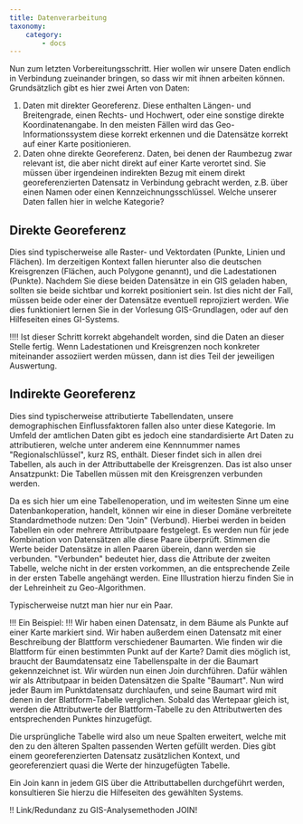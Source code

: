 ```yaml
---
title: Datenverarbeitung
taxonomy:
    category:
        - docs
---
```

Nun zum letzten Vorbereitungsschritt. Hier wollen wir unsere Daten endlich in Verbindung zueinander bringen, so dass wir mit ihnen arbeiten können. Grundsätzlich gibt es hier zwei Arten von Daten:

1. Daten mit direkter Georeferenz. Diese enthalten Längen- und Breitengrade, einen Rechts- und Hochwert, oder eine sonstige direkte Koordinatenangabe. In den meisten Fällen wird das Geo-Informationssystem diese korrekt erkennen und die Datensätze korrekt auf einer Karte positionieren.
2. Daten ohne direkte Georeferenz. Daten, bei denen der Raumbezug zwar relevant ist, die aber nicht direkt auf einer Karte verortet sind. Sie müssen über irgendeinen indirekten Bezug mit einem direkt georeferenzierten Datensatz in Verbindung gebracht werden, z.B. über einen Namen oder einen Kennzeichnungsschlüssel.
Welche unserer Daten fallen hier in welche Kategorie?

## Direkte Georeferenz
Dies sind typischerweise alle Raster- und Vektordaten (Punkte, Linien und Flächen). Im derzeitigen Kontext fallen hierunter also die deutschen Kreisgrenzen (Flächen, auch Polygone genannt), und die Ladestationen (Punkte). Nachdem Sie diese beiden Datensätze in ein GIS geladen haben, sollten sie beide sichtbar und korrekt positioniert sein. Ist dies nicht der Fall, müssen beide oder einer der Datensätze eventuell reprojiziert werden. Wie dies funktioniert lernen Sie in der Vorlesung GIS-Grundlagen, oder auf den Hilfeseiten eines GI-Systems.

!!!! Ist dieser Schritt korrekt abgehandelt worden, sind die Daten an dieser Stelle fertig. Wenn Ladestationen und Kreisgrenzen noch konkreter miteinander assoziiert werden müssen, dann ist dies Teil der jeweiligen Auswertung.

## Indirekte Georeferenz
Dies sind typischerweise attributierte Tabellendaten, unsere demographischen Einflussfaktoren fallen also unter diese Kategorie. Im Umfeld der amtlichen Daten gibt es jedoch eine standardisierte Art Daten zu attributieren, welche unter anderem eine Kennnummer names "Regionalschlüssel", kurz RS, enthält. Dieser findet sich in allen drei Tabellen, als auch in der Attributtabelle der Kreisgrenzen. Das ist also unser Ansatzpunkt: Die Tabellen müssen mit den Kreisgrenzen verbunden werden.

Da es sich hier um eine Tabellenoperation, und im weitesten Sinne um eine Datenbankoperation, handelt, können wir eine in dieser Domäne verbreitete Standardmethode nutzen: Den "Join" (Verbund). Hierbei werden in beiden Tabellen ein oder mehrere Attributpaare festgelegt. Es werden nun für jede Kombination von Datensätzen alle diese Paare überprüft. Stimmen die Werte beider Datensätze in allen Paaren überein, dann werden sie verbunden. "Verbunden" bedeutet hier, dass die Attribute der zweiten Tabelle, welche nicht in der ersten vorkommen, an die entsprechende Zeile in der ersten Tabelle angehängt werden. Eine IIlustration hierzu finden Sie in der Lehreinheit zu Geo-Algorithmen.

Typischerweise nutzt man hier nur ein Paar.

!!! Ein Beispiel:
!!! Wir haben einen Datensatz, in dem Bäume als Punkte auf einer Karte markiert sind. Wir haben außerdem einen Datensatz mit einer Beschreibung der Blattform verschiedener Baumarten. Wie finden wir die Blattform für einen bestimmten Punkt auf der Karte? Damit dies möglich ist, braucht der Baumdatensatz eine Tabellenspalte in der die Baumart gekennzeichnet ist. Wir würden nun einen Join durchführen. Dafür wählen wir als Attributpaar in beiden Datensätzen die Spalte "Baumart". Nun wird jeder Baum im Punktdatensatz durchlaufen, und seine Baumart wird mit denen in der Blattform-Tabelle verglichen. Sobald das Wertepaar gleich ist, werden die Attributwerte der Blattform-Tabelle zu den Attributwerten des entsprechenden Punktes hinzugefügt.

Die ursprüngliche Tabelle wird also um neue Spalten erweitert, welche mit den zu den älteren Spalten passenden Werten gefüllt werden. Dies gibt einem georeferenzierten Datensatz zusätzlichen Kontext, und georeferenziert quasi die Werte der hinzugefügten Tabelle.

Ein Join kann in jedem GIS über die Attributtabellen durchgeführt werden, konsultieren Sie hierzu die Hilfeseiten des gewählten Systems.

!! Link/Redundanz zu GIS-Analysemethoden JOIN!
